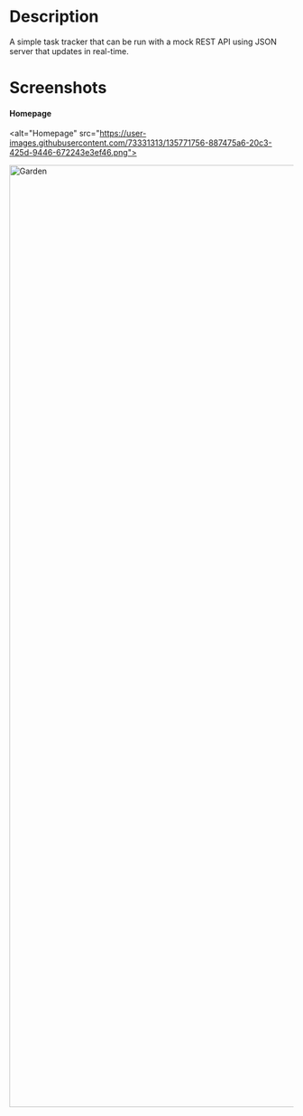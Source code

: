 # Description

A simple task tracker that can be run with a mock REST API using JSON server that updates in real-time.

# Screenshots

#### Homepage
<alt="Homepage" src="https://user-images.githubusercontent.com/73331313/135771756-887475a6-20c3-425d-9446-672243e3ef46.png">

<img width="1668" alt="Garden" src="https://user-images.githubusercontent.com/73331313/135220374-300a2b56-6d82-4031-bafa-9804098296a8.png">
